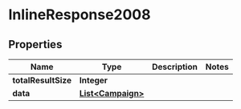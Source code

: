 

# InlineResponse2008

## Properties

Name | Type | Description | Notes
------------ | ------------- | ------------- | -------------
**totalResultSize** | **Integer** |  | 
**data** | [**List&lt;Campaign&gt;**](Campaign.md) |  | 




